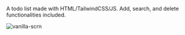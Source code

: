 A todo list made with HTML/TailwindCSS/JS. Add, search, and delete functionalities included.

![vanilla-scrn](https://user-images.githubusercontent.com/93702054/174805993-47e71c60-7be7-43ad-9784-2207b6267806.png)
